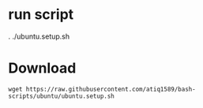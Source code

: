 # run script

. ./ubuntu.setup.sh

# Download
```
wget https://raw.githubusercontent.com/atiq1589/bash-scripts/ubuntu/ubuntu.setup.sh
```
